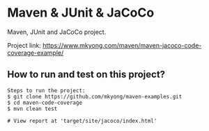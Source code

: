 # Maven & JUnit & JaCoCo
Maven, JUnit and JaCoCo project.

Project link: https://www.mkyong.com/maven/maven-jacoco-code-coverage-example/

## How to run and test on this project?
```
Steps to run the project:
$ git clone https://github.com/mkyong/maven-examples.git
$ cd maven-code-coverage
$ mvn clean test

# View report at 'target/site/jacoco/index.html'
```
